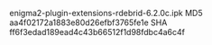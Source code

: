 enigma2-plugin-extensions-rdebrid-6.2.0c.ipk
MD5 aa4f02172a1883e80d26efbf3765fe1e
SHA ff6f3edad189ead4c43b66512f1d98fdbc4a6c4f


